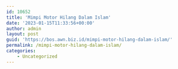 ```yaml
---
id: 10652
title: 'Mimpi Motor Hilang Dalam Islam'
date: '2023-01-15T11:33:56+00:00'
author: admin
layout: post
guid: 'https://bos.awn.biz.id/mimpi-motor-hilang-dalam-islam/'
permalink: /mimpi-motor-hilang-dalam-islam/
categories:
    - Uncategorized
---
```


